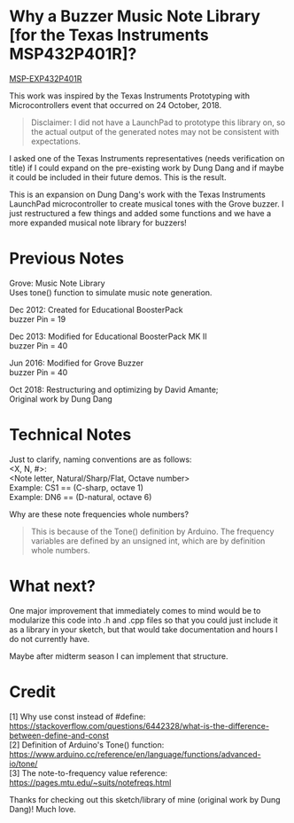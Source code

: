# Why a Buzzer Music Note Library [for the Texas Instruments MSP432P401R]?

[MSP-EXP432P401R](http://www.ti.com/tool/msp-exp432p401r "The Board Texas Instruments Demo'd for UCSD")

This work was inspired by the Texas Instruments Prototyping with 
Microcontrollers event that occurred on 24 October, 2018.
> Disclaimer: I did not have a LaunchPad to prototype this library on, so the
> actual output of the generated notes may not be consistent with expectations.

I asked one of the Texas Instruments representatives (needs verification on title)
if I could expand on the pre-existing work by Dung Dang and if maybe it could
be included in their future demos. This is the result.

This is an expansion on Dung Dang's work with the Texas Instruments LaunchPad
microcontroller to create musical tones with the Grove buzzer. I just 
restructured a few things and added some functions and we have a more expanded
musical note library for buzzers!

# Previous Notes 

Grove: Music Note Library<br/>
    Uses tone() function to simulate music note generation.<br/>

Dec 2012: Created for Educational BoosterPack<br/>
    buzzer Pin = 19 <br/>

Dec 2013: Modified for Educational BoosterPack MK II<br/>
    buzzer Pin = 40<br/>

Jun 2016: Modified for Grove Buzzer<br/>
    buzzer Pin = 40<br/>

Oct 2018: Restructuring and optimizing by David Amante; <br>
    Original work by Dung Dang<br/>

# Technical Notes

Just to clarify, naming conventions are as follows: <br/>
<X, N, #>: <br/>
    <Note letter, Natural/Sharp/Flat, Octave number><br/>
    Example: CS1 == (C-sharp, octave 1)<br/>
    Example: DN6 == (D-natural, octave 6)<br/>

Why are these note frequencies whole numbers?
>   This is because of the Tone() definition by Arduino. The frequency variables
>   are defined by an unsigned int, which are by definition whole numbers.

# What next?

One major improvement that immediately comes to mind would be to modularize this
code into .h and .cpp files so that you could just include it as a library in 
your sketch, but that would take documentation and hours I do not currently have.

Maybe after midterm season I can implement that structure.

# Credit
[1] Why use const instead of #define: https://stackoverflow.com/questions/6442328/what-is-the-difference-between-define-and-const <br/>
[2] Definition of Arduino's Tone() function: https://www.arduino.cc/reference/en/language/functions/advanced-io/tone/ <br/>
[3] The note-to-frequency value reference: https://pages.mtu.edu/~suits/notefreqs.html <br/>

Thanks for checking out this sketch/library of mine (original work by Dung Dang)! Much love.
